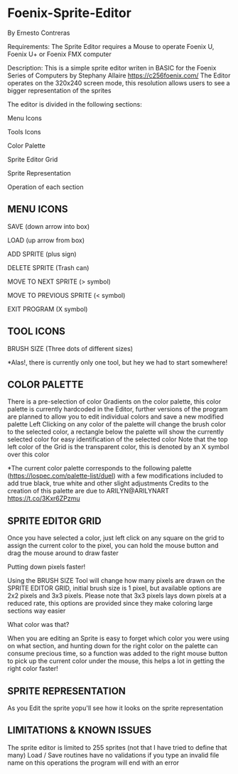 # Foenix-Sprite-Editor
By Ernesto Contreras

Requirements:
The Sprite Editor requires a Mouse to operate
Foenix U, Foenix U+ or Foenix FMX computer 

Description: 
This is a simple sprite editor writen in BASIC for the Foenix Series of Computers by Stephany Allaire 
https://c256foenix.com/
The Editor operates on the 320x240 screen mode, this resolution allows users to see a bigger representation of the sprites

The editor is divided in the following sections:

Menu Icons

Tools Icons

Color Palette

Sprite Editor Grid

Sprite Representation


Operation of each section

MENU ICONS               
------------------------------------------------
SAVE                    (down arrow into box)

LOAD                    (up arrow from box)

ADD SPRITE              (plus sign)

DELETE SPRITE           (Trash can)

MOVE TO NEXT SPRITE     (> symbol)

MOVE TO PREVIOUS SPRITE (< symbol)

EXIT PROGRAM            (X symbol)


TOOL ICONS 
------------------------------------------------
BRUSH SIZE              (Three dots of different sizes)

*Alas!, there is currently only one tool, but hey we had to start somewhere!


COLOR PALETTE
-------------------------------------------------

There is a pre-selection of color Gradients on the color palette, this color palette is currently hardcoded in the Editor, further versions of the program are planned to allow you to edit individual colors and save a new modified palette
Left Clicking on any color of the palette will change the brush color to the selected color, a rectangle below the palette will show the currently selected color for easy identification of the selected color
Note that the top left color of the Grid is the transparent color, this is denoted by an X symbol over this color

*The current color palette corresponds to the following palette (https://lospec.com/palette-list/duel) with a few modifications included to add true black, true white and other slight adjustments
Credits to the creation of this palette are due to ARILYN@ARILYNART https://t.co/3Kxr6ZPzmu

SPRITE EDITOR GRID
-------------------------------------------------

Once you have selected a color, just left click on any square on the grid to assign the current color to the pixel, you can hold the mouse button and drag the mouse around to draw faster

Putting down pixels faster!

Using the BRUSH SIZE Tool will change how many pixels are drawn on the SPRITE EDITOR GRID, initial brush size is 1 pixel, but available options are 2x2 pixels and 3x3 pixels. Please note that 3x3 pixels lays down pixels at a reduced rate, this options are provided since they make coloring large sections way easier

What color was that?

When you are editing an Sprite is easy to forget which color you were using on what section, and hunting down for the right color on the palette can consume precious time, so a function was added to the right mouse button to pick up the current color under the mouse, this helps a lot in getting the right color faster!

SPRITE REPRESENTATION
-----------------------
As you Edit the sprite yopu'll see how it looks on the sprite representation

LIMITATIONS & KNOWN ISSUES
--------------------------
The sprite editor is limited to 255 sprites (not that I have tried to define that many)
Load / Save routines have no validations if you type an invalid file name on this operations the program will end with an error 
